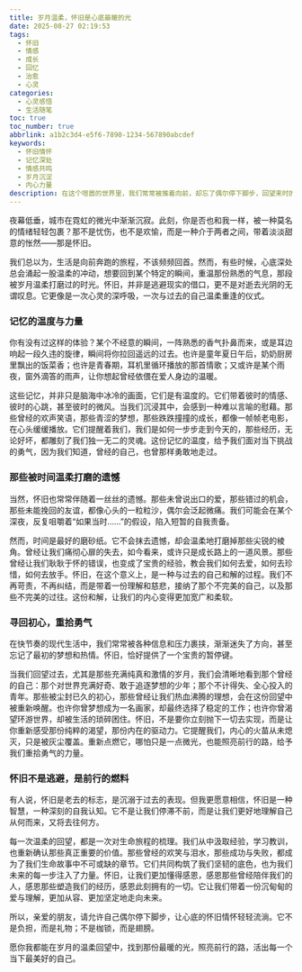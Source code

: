 ```yaml
---
title: 岁月温柔，怀旧是心底最暖的光
date: 2025-08-27 02:19:53
tags:
  - 怀旧
  - 情感
  - 成长
  - 回忆
  - 治愈
  - 心灵
categories:
  - 心灵感悟
  - 生活随笔
toc: true
toc_number: true
abbrlink: a1b2c3d4-e5f6-7890-1234-567890abcdef
keywords:
  - 怀旧情怀
  - 记忆深处
  - 情感共鸣
  - 岁月沉淀
  - 内心力量
description: 在这个喧嚣的世界里，我们常常被推着向前，却忘了偶尔停下脚步，回望来时的路。怀旧，并非沉溺于过去，而是一种温柔的自我疗愈，是心底深处那束最暖的光。它让我们与过去的自己重逢，与那些被时间温柔打磨的遗憾和美好和解，最终汲取力量，更加坚定地走向未来。
---
```


夜幕低垂，城市在霓虹的微光中渐渐沉寂。此刻，你是否也和我一样，被一种莫名的情绪轻轻包裹？那不是忧伤，也不是欢愉，而是一种介于两者之间，带着淡淡甜意的怅然——那是怀旧。

我们总以为，生活是向前奔跑的旅程，不该频频回首。然而，有些时候，心底深处总会涌起一股温柔的冲动，想要回到某个特定的瞬间，重温那份熟悉的气息，那段被岁月温柔打磨过的时光。怀旧，并非是逃避现实的借口，更不是对逝去光阴的无谓叹息。它更像是一次心灵的深呼吸，一次与过去的自己温柔重逢的仪式。

### 记忆的温度与力量

你有没有过这样的体验？某个不经意的瞬间，一阵熟悉的香气扑鼻而来，或是耳边响起一段久违的旋律，瞬间将你拉回遥远的过去。也许是童年夏日午后，奶奶厨房里飘出的饭菜香；也许是青春期，耳机里循环播放的那首情歌；又或许是某个雨夜，窗外滴答的雨声，让你想起曾经依偎在爱人身边的温暖。

这些记忆，并非只是脑海中冰冷的画面，它们是有温度的。它们带着彼时的情感、彼时的心跳，甚至彼时的微风。当我们沉浸其中，会感到一种难以言喻的慰藉。那些曾经的欢声笑语，那些青涩的梦想，那些跌跌撞撞的成长，都像一帧帧老电影，在心头缓缓播放。它们提醒着我们，我们是如何一步步走到今天的，那些经历，无论好坏，都雕刻了我们独一无二的灵魂。这份记忆的温度，给予我们面对当下挑战的勇气，因为我们知道，曾经的自己，也曾那样勇敢地走过。

### 那些被时间温柔打磨的遗憾

当然，怀旧也常常伴随着一丝丝的遗憾。那些未曾说出口的爱，那些错过的机会，那些未能挽回的友谊，都像心头的一粒粒沙，偶尔会泛起微痛。我们可能会在某个深夜，反复咀嚼着“如果当时……”的假设，陷入短暂的自我责备。

然而，时间是最好的磨砂纸。它不会抹去遗憾，却会温柔地打磨掉那些尖锐的棱角。曾经让我们痛彻心扉的失去，如今看来，或许只是成长路上的一道风景。那些曾经让我们耿耿于怀的错误，也变成了宝贵的经验，教会我们如何去爱，如何去珍惜，如何去放手。怀旧，在这个意义上，是一种与过去的自己和解的过程。我们不再苛责，不再纠结，而是带着一份理解和慈悲，接纳了那个不完美的自己，以及那些不完美的过往。这份和解，让我们的内心变得更加宽广和柔软。

### 寻回初心，重拾勇气

在快节奏的现代生活中，我们常常被各种信息和压力裹挟，渐渐迷失了方向，甚至忘记了最初的梦想和热情。怀旧，恰好提供了一个宝贵的暂停键。

当我们回望过去，尤其是那些充满纯真和激情的岁月，我们会清晰地看到那个曾经的自己：那个对世界充满好奇、敢于追逐梦想的少年；那个不计得失、全心投入的青年。那些被尘封已久的初心，那些曾经让我们热血沸腾的理想，会在这份回望中被重新唤醒。也许你曾梦想成为一名画家，却最终选择了稳定的工作；也许你曾渴望环游世界，却被生活的琐碎困住。怀旧，不是要你立刻抛下一切去实现，而是让你重新感受那份纯粹的渴望，那份内在的驱动力。它提醒我们，内心的火苗从未熄灭，只是被灰尘覆盖。重新点燃它，哪怕只是一点微光，也能照亮前行的路，给予我们重拾勇气的力量。

### 怀旧不是逃避，是前行的燃料

有人说，怀旧是老去的标志，是沉溺于过去的表现。但我更愿意相信，怀旧是一种智慧，一种深刻的自我认知。它不是让我们停滞不前，而是让我们更好地理解自己从何而来，又将去往何方。

每一次温柔的回望，都是一次对生命旅程的梳理。我们从中汲取经验，学习教训，也重新确认那些真正重要的价值。那些曾经的欢笑与泪水，那些成功与失败，都成为了我们生命故事中不可或缺的章节。它们共同构筑了我们坚韧的底色，也为我们未来的每一步注入了力量。怀旧，让我们更加懂得感恩，感恩那些曾经陪伴我们的人，感恩那些塑造我们的经历，感恩此刻拥有的一切。它让我们带着一份沉甸甸的爱与理解，更加从容、更加坚定地走向未来。

所以，亲爱的朋友，请允许自己偶尔停下脚步，让心底的怀旧情怀轻轻流淌。它不是负担，而是礼物；不是枷锁，而是翅膀。

愿你我都能在岁月的温柔回望中，找到那份最暖的光，照亮前行的路，活出每一个当下最美好的自己。